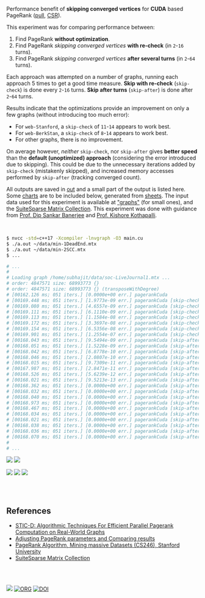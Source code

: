Performance benefit of **skipping converged vertices** for **CUDA** based
PageRank ([pull], [CSR]).

This experiment was for comparing performance between:
1. Find PageRank **without optimization**.
2. Find PageRank *skipping converged vertices* **with re-check** (in `2`-`16` turns).
3. Find PageRank *skipping converged vertices* **after several turns** (in `2`-`64` turns).

Each approach was attempted on a number of graphs, running each approach 5 times
to get a good time measure. **Skip with re-check** (`skip-check`) is done every
`2`-`16` turns. **Skip after turns** (`skip-after`) is done after `2`-`64`
turns.

Results indicate that the optimizations provide an improvement on only a
few graphs (without introducing too much error):
- For `web-Stanford`, a `skip-check` of `11`-`14` appears to work best.
- For `web-BerkStan`, a `skip-check` of `8`-`14` appears to work best.
- For other graphs, there is no improvement.

On average however, *neither* `skip-check`, nor `skip-after` gives **better
speed** than the **default (unoptimized) approach** (considering the error
introduced due to skipping). This could be due to the unnecessary iterations
added by `skip-check` (mistakenly skipped), and increased memory accesses
performed by `skip-after` (tracking converged count).

All outputs are saved in [out](out/) and a small part of the output is listed
here. Some [charts] are to be included below, generated from [sheets]. The input
data used for this experiment is available at ["graphs"] (for small ones), and
the [SuiteSparse Matrix Collection]. This experiment was done with guidance
from [Prof. Dip Sankar Banerjee] and [Prof. Kishore Kothapalli].


<br>

```bash
$ nvcc -std=c++17 -Xcompiler -lnvgraph -O3 main.cu
$ ./a.out ~/data/min-1DeadEnd.mtx
$ ./a.out ~/data/min-2SCC.mtx
$ ...

# ...
#
# Loading graph /home/subhajit/data/soc-LiveJournal1.mtx ...
# order: 4847571 size: 68993773 {}
# order: 4847571 size: 68993773 {} (transposeWithDegree)
# [00162.126 ms; 051 iters.] [0.0000e+00 err.] pagerankCuda
# [00169.448 ms; 051 iters.] [1.9773e-09 err.] pagerankCuda [skip-check=2]
# [00169.080 ms; 051 iters.] [4.6557e-09 err.] pagerankCuda [skip-check=3]
# [00169.111 ms; 051 iters.] [6.1110e-09 err.] pagerankCuda [skip-check=4]
# [00169.113 ms; 051 iters.] [1.1584e-08 err.] pagerankCuda [skip-check=6]
# [00169.172 ms; 051 iters.] [3.3697e-08 err.] pagerankCuda [skip-check=8]
# [00169.154 ms; 051 iters.] [6.5356e-08 err.] pagerankCuda [skip-check=11]
# [00169.901 ms; 051 iters.] [1.2554e-07 err.] pagerankCuda [skip-check=14]
# [00168.043 ms; 051 iters.] [9.5494e-09 err.] pagerankCuda [skip-after=2]
# [00168.051 ms; 051 iters.] [1.5228e-09 err.] pagerankCuda [skip-after=3]
# [00168.042 ms; 051 iters.] [6.8778e-10 err.] pagerankCuda [skip-after=4]
# [00168.046 ms; 051 iters.] [2.0807e-10 err.] pagerankCuda [skip-after=6]
# [00168.015 ms; 051 iters.] [9.7309e-11 err.] pagerankCuda [skip-after=8]
# [00167.987 ms; 051 iters.] [2.8471e-11 err.] pagerankCuda [skip-after=11]
# [00168.526 ms; 051 iters.] [5.6239e-12 err.] pagerankCuda [skip-after=14]
# [00168.021 ms; 051 iters.] [9.5213e-13 err.] pagerankCuda [skip-after=17]
# [00168.362 ms; 051 iters.] [0.0000e+00 err.] pagerankCuda [skip-after=21]
# [00168.032 ms; 051 iters.] [0.0000e+00 err.] pagerankCuda [skip-after=25]
# [00168.040 ms; 051 iters.] [0.0000e+00 err.] pagerankCuda [skip-after=29]
# [00168.973 ms; 051 iters.] [0.0000e+00 err.] pagerankCuda [skip-after=33]
# [00168.467 ms; 051 iters.] [0.0000e+00 err.] pagerankCuda [skip-after=38]
# [00168.034 ms; 051 iters.] [0.0000e+00 err.] pagerankCuda [skip-after=43]
# [00168.021 ms; 051 iters.] [0.0000e+00 err.] pagerankCuda [skip-after=48]
# [00168.038 ms; 051 iters.] [0.0000e+00 err.] pagerankCuda [skip-after=53]
# [00168.036 ms; 051 iters.] [0.0000e+00 err.] pagerankCuda [skip-after=58]
# [00168.070 ms; 051 iters.] [0.0000e+00 err.] pagerankCuda [skip-after=63]
#
# ...
```

[![](https://i.imgur.com/wcpqS4z.gif)][sheetp]
[![](https://i.imgur.com/Ukl771H.gif)][sheetp]

[![](https://i.imgur.com/bMdnihr.png)][sheetp]
[![](https://i.imgur.com/tdZOpI2.png)][sheetp]
[![](https://i.imgur.com/0kvtkU9.png)][sheetp]

<br>
<br>


## References

- [STIC-D: Algorithmic Techniques For Efficient Parallel Pagerank Computation on Real-World Graphs](https://gist.github.com/wolfram77/bb09968cc0e592583c4b180243697d5a)
- [Adjusting PageRank parameters and Comparing results](https://arxiv.org/abs/2108.02997)
- [PageRank Algorithm, Mining massive Datasets (CS246), Stanford University](https://www.youtube.com/watch?v=ke9g8hB0MEo)
- [SuiteSparse Matrix Collection]

<br>
<br>

[![](https://i.imgur.com/KExwVG1.jpg)](https://www.youtube.com/watch?v=A7TKQKAFIi4)
[![ORG](https://img.shields.io/badge/org-puzzlef-green?logo=Org)](https://puzzlef.github.io)
[![DOI](https://zenodo.org/badge/381913855.svg)](https://zenodo.org/badge/latestdoi/381913855)

[Prof. Dip Sankar Banerjee]: https://sites.google.com/site/dipsankarban/
[Prof. Kishore Kothapalli]: https://www.iiit.ac.in/people/faculty/kkishore/
[SuiteSparse Matrix Collection]: https://sparse.tamu.edu
["graphs"]: https://github.com/puzzlef/graphs
[pull]: https://github.com/puzzlef/pagerank-push-vs-pull
[CSR]: https://github.com/puzzlef/pagerank-class-vs-csr
[charts]: https://photos.app.goo.gl/XtYLSiBuqjhupFM89
[sheets]: https://docs.google.com/spreadsheets/d/1MtKJ-2d09RttSbxDeZUz1VnZmZSktmH8moSl_8EZXYE/edit?usp=sharing
[sheetp]: https://docs.google.com/spreadsheets/d/e/2PACX-1vRaKnHS2Cg2-Vq15eIwhwMjguNhH3FPSNaQjw28V7NwRC-qGERn4Srcdo9hoDBL3QeWodlH5zku4cCo/pubhtml
